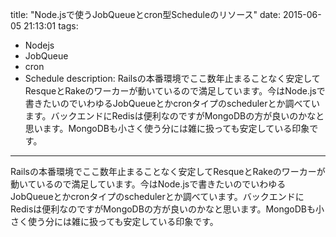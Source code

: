 title: "Node.jsで使うJobQueueとcron型Scheduleのリソース"
date: 2015-06-05 21:13:01
tags:
 - Nodejs
 - JobQueue
 - cron
 - Schedule
description: Railsの本番環境でここ数年止まることなく安定してResqueとRakeのワーカーが動いているので満足しています。今はNode.jsで書きたいのでいわゆるJobQueueとかcronタイプのschedulerとか調べています。バックエンドにRedisは便利なのですがMongoDBの方が良いのかなと思います。MongoDBも小さく使う分には雑に扱っても安定している印象です。
---

Railsの本番環境でここ数年止まることなく安定してResqueとRakeのワーカーが動いているので満足しています。今はNode.jsで書きたいのでいわゆるJobQueueとかcronタイプのschedulerとか調べています。バックエンドにRedisは便利なのですがMongoDBの方が良いのかなと思います。MongoDBも小さく使う分には雑に扱っても安定している印象です。

<!-- more ->

## JobQueue

今ひとつJobQueueとcron型Schedulerの使い分けがハッキリしないのですが、Resqueの場合はバックグランドにまわしたいQueueと[resque-scheduler](https://github.com/resque/resque-scheduler)を組み合わせて要求は満たせていました。cronでスケジュールしたいけど、REST APIでアドホックにenqueueしたい。scheduleも途中でしてキャンセルしてrescheduleしたい。使うツールに悩みます。

### MongoDB

[agenda](https://github.com/rschmukler/agenda)は使っている人も多いみたいで、JobQueueとScheduleの両方に対応して今のところ一番良いのではないかと思います。[Jobukyu](https://github.com/rschmukler/agenda)はREST APIで操作できるので要件的にこっちかも知れません。

* [agenda](https://github.com/rschmukler/agenda)
* [monq](https://github.com/scttnlsn/monq)
* [mongodb-queue](https://github.com/chilts/mongodb-queue)
* [Jobukyu](https://github.com/rschmukler/agenda)

### Redis

経験則だとResque型は最悪redis-cliでどうにでも操作できるので安心できます。[Kue](https://github.com/Automattic/kue/)はREST APIも使え、Expressや[Sails.js](http://sailsjs.org/)とのインテグレーションの実績もあるので本格的なWebアプリをNode.jsで書くときに使いたいと思います。

* [Kue](http://automattic.github.io/kue/)
* [Bull](https://github.com/OptimalBits/bull)
* [Barbeque](https://github.com/pilwon/barbeque)
* [node-resque](https://github.com/taskrabbit/node-resque)
* [Coffee-Resque](https://github.com/technoweenie/coffee-resque)

## cron型のschedule

cronタイプのschedulerだと[node-schedule](https://github.com/node-schedule/node-schedule)が使いやすそうです。ドキュメントが少ないのが残念ですがテストケースを読むとジョブのキャンセルとかできるみたいです。

* [node-cron](https://github.com/ncb000gt/node-cron)
* [node-schedule](https://github.com/node-schedule/node-schedule)
* [Later.js](https://github.com/bunkat/later)



